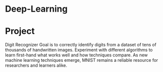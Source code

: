 # Deep-Learning

# Project
Digit Recognizer
Goal is to correctly identify digits from a dataset of tens of thousands of handwritten images. Experiment with different algorithms to learn first-hand what works well and how techniques compare. As new machine learning techniques emerge, MNIST remains a reliable resource for researchers and learners alike.
